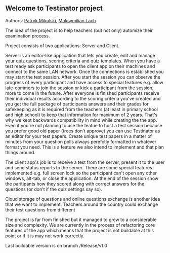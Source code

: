 ## Welcome to Testinator project

Authors: [Patryk Mikulski](https://github.com/Minorsonek), [Maksymilian Lach](https://github.com/Hooterr)

The idea of the project is to help teachers (but not only) automize their examination process.

Project consists of two applications: Server and Client. 

Server is an editor-like application that lets you create, edit and manage your quiz questions, scoring criteria and quiz templates.
When you have a test ready ask participants to open the client app on their machines and connect to the same LAN network. Once the connections is established you may start the test session. After you start the session you can observe the progress of every participant and have access to special features e.g. allow late-commers to join the session or kick a participant from the session, more to come in the future. 
After everyone is finished participants receive their individual results according to the scoring criteria you've created and you get the full package of participants answers and their grades for safekeeping as it is required from the teachers (at least in primary school and high school) to keep that information for maximum of 2 years. That's why we kept backwards compatibility in mind while creating the the app.
Even if you're not planning to use the featue to host a test session because you prefer good old paper (trees don't approve) you can use Testinator as an editor for your test papers. Create unique test papers in a matter of minutes from your question polls always perefctly formatted in whatever format you need. This is a feature we also intend to implement and that plan things around.

The client app's job is to receive a test from the server, present it to the user and send status reports to the server. There are some special features implemented e.g. full screen lock so the participant can't open any other windows, alt-tab, or close the application. At the end of the session show the paritipants how they scored along with correct answers for the questions (or don't if the quiz settings say so).

Cloud storage of questions and online questions exchange is another idea that we want to implement. Teachers around the country could exchange their test questions from different 

The project is far from finished but it managed to grew to a considerable size and complexity. We are currently in the process of refactoring core features of the app which means that the project is not buildable at this point or if it is may not work correctly. 


Last buildable version is on branch /Release/v1.0
